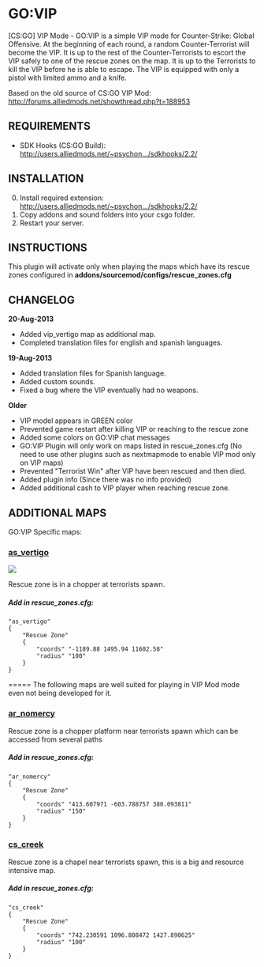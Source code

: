 GO:VIP
=====

 [CS:GO] VIP Mode - GO:VIP is a simple VIP mode for Counter-Strike: Global Offensive. At the beginning of each round, a random Counter-Terrorist will become the VIP. It is up to the rest of the Counter-Terrorists to escort the VIP safely to one of the rescue zones on the map. It is up to the Terrorists to kill the VIP before he is able to escape. The VIP is equipped with only a pistol with limited ammo and a knife.

 Based on the old source of CS:GO VIP Mod:
 http://forums.alliedmods.net/showthread.php?t=188953
 
 
## REQUIREMENTS
* SDK Hooks (CS:GO Build): http://users.alliedmods.net/~psychon.../sdkhooks/2.2/

## INSTALLATION
0. Install required extension: http://users.alliedmods.net/~psychon.../sdkhooks/2.2/
1. Copy addons and sound folders into your csgo folder.
2. Restart your server.

## INSTRUCTIONS
This plugin will activate only when playing the maps which have its rescue zones configured in **addons/sourcemod/configs/rescue_zones.cfg**

## CHANGELOG
**20-Aug-2013**
* Added vip_vertigo map as additional map.
* Completed translation files for english and spanish languages.

**19-Aug-2013**
* Added translation files for Spanish language.
* Added custom sounds.
* Fixed a bug where the VIP eventually had no weapons.

**Older**
* VIP model appears in GREEN color
* Prevented game restart after killing VIP or reaching to the rescue zone
* Added some colors on GO:VIP chat messages
* GO:VIP Plugin will only work on maps listed in rescue_zones.cfg (No need to use other plugins such as nextmapmode to enable VIP mod only on VIP maps)
* Prevented "Terrorist Win" after VIP have been rescued and then died.
* Added plugin info (Since there was no info provided)
* Added additional cash to VIP player when reaching rescue zone.

## ADDITIONAL MAPS
GO:VIP Specific maps:
### <a href="http://csgo.gamebanana.com/maps/175986">as_vertigo</a>
[![](http://csgo.gamebanana.com/maps/embeddables/175986?type=small)](http://csgo.gamebanana.com/maps/175986)

Rescue zone is in a chopper at terrorists spawn.
##### Add in rescue_zones.cfg:

    "as_vertigo"
    {
    	"Rescue Zone"
    	{
    		"coords" "-1189.88 1495.94 11602.58"
    		"radius" "100"
    	}
    }

=====
The following maps are well suited for playing in VIP Mod mode even not being developed for it.

### <a href="http://csgo.gamebanana.com/maps/169201">ar_nomercy</a>
Rescue zone is a chopper platform near terrorists spawn which can be accessed from several paths
##### Add in rescue_zones.cfg:

    "ar_nomercy"
    {
        "Rescue Zone"
        {
            "coords" "413.607971 -603.788757 380.093811"
            "radius" "150"
        }
    }

### <a href="http://csgo.gamebanana.com/maps/171236">cs_creek</a>
Rescue zone is a chapel near terrorists spawn, this is a big and resource intensive map.
##### Add in rescue_zones.cfg:

    "cs_creek"
    {
    	"Rescue Zone"
    	{
    		"coords" "742.230591 1096.808472 1427.890625"
    		"radius" "100"
    	}
    }

